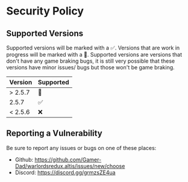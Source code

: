 # Security Policy

## Supported Versions

Supported versions will be marked with a :white_check_mark:. Versions that are work in progress will be marked with a :small_orange_diamond:.
Supported versions are versions that don't have any game braking bugs, it is still very possible that these versions have minor issues/ bugs but those won't be game braking.

| Version |       Supported       |
| ------- | ----------------------|
| > 2.5.7 | :small_orange_diamond:|
| 2.5.7   |   :white_check_mark:  |
| < 2.5.6 |         :x:           |

## Reporting a Vulnerability

Be sure to report any issues or bugs on one of these places:
- Github: https://github.com/Gamer-Dad/warlordsredux.altis/issues/new/choose
- Discord: https://discord.gg/grmzsZE4ua